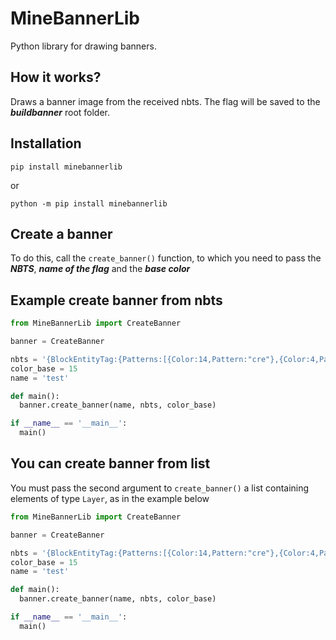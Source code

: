# MineBannerLib

Python library for drawing banners.

## How it works?

Draws a banner image from the received nbts. The flag will be saved to the _**buildbanner**_ root folder.

## Installation

```
pip install minebannerlib
```

or

```
python -m pip install minebannerlib
```

## Create a banner

To do this, call the `create_banner()` function, to which you need to pass the _**NBTS**_, _**name of the flag**_ and the _**base color**_

## Example create banner from nbts

```python
from MineBannerLib import CreateBanner

banner = CreateBanner

nbts = '{BlockEntityTag:{Patterns:[{Color:14,Pattern:"cre"},{Color:4,Pattern:"sku"}]}}'
color_base = 15
name = 'test'

def main():
  banner.create_banner(name, nbts, color_base)

if __name__ == '__main__':
  main()
```

## You can create banner from list 
You must pass the second argument to `create_banner()` a list containing elements of type `Layer`, as in the example below
```python
from MineBannerLib import CreateBanner

banner = CreateBanner

nbts = '{BlockEntityTag:{Patterns:[{Color:14,Pattern:"cre"},{Color:4,Pattern:"sku"}]}}'
color_base = 15
name = 'test'

def main():
  banner.create_banner(name, nbts, color_base)

if __name__ == '__main__':
  main()
```
